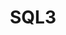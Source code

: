 ---
title: "SQL3"
layout: category
permalink : /categories/SQL3/
author_profile : true
sidebar_main : true
sidebar:
  nav: "sidebar-sample"
---